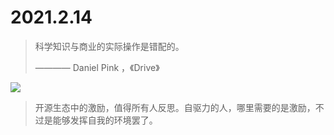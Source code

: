 # 2021.2.14

> 科学知识与商业的实际操作是错配的。
>
>    ———— Daniel Pink ，《Drive》

![](https://corporate-rebels.com/CDN/549-1140x0.jpg)

> 开源生态中的激励，值得所有人反思。自驱力的人，哪里需要的是激励，不过是能够发挥自我的环境罢了。